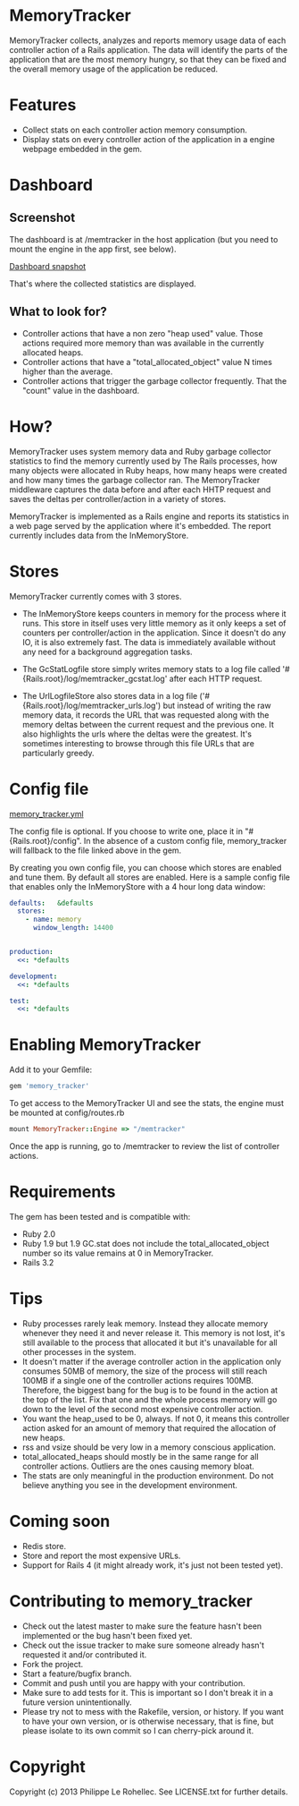 # MemoryTracker

MemoryTracker collects, analyzes and reports memory usage data of each controller action of a Rails application. The data will identify the parts of the application that are the most memory hungry, so that they can be fixed and the overall memory usage of the application be reduced.

# Features
* Collect stats on each controller action memory consumption.
* Display stats on every controller action of the application in a engine webpage embedded in the gem.

# Dashboard
## Screenshot
The dashboard is at /memtracker in the host application (but you need to mount the engine in the app first, see below).

[Dashboard snapshot](https://raw.github.com/plerohellec/memory_tracker/master/docs/memory_tracker_dashboard.png)

That's where the collected statistics are displayed.

## What to look for?
* Controller actions that have a non zero "heap used" value. Those actions required more memory than was available in the currently allocated heaps.
* Controller actions that have a "total_allocated_object" value N times higher than the average.
* Controller actions that trigger the garbage collector frequently. That the "count" value in the dashboard.


# How?
MemoryTracker uses system memory data and Ruby garbage collector statistics to find the memory currently used by The Rails processes, how many objects were allocated in Ruby heaps, how many heaps were created and how many times the garbage collector ran. The MemoryTracker middleware captures the data before and after each HHTP request and saves the deltas per controller/action in a variety of stores.

MemoryTracker is implemented as a Rails engine and reports its statistics in a web page served by the application where it's embedded. The report currently includes data from the InMemoryStore.

# Stores
MemoryTracker currently comes with 3 stores.

* The InMemoryStore keeps counters in memory for the process where it runs. This store in itself uses very little memory as it only keeps a set of counters per controller/action in the application. Since it doesn't do any IO, it is also extremely fast. The data is immediately available without any need for a background aggregation tasks.

* The GcStatLogfile store simply writes memory stats to a log file called '#{Rails.root}/log/memtracker_gcstat.log' after each HTTP request.

* The UrlLogfileStore also stores data in a log file ('#{Rails.root}/log/memtracker_urls.log') but instead of writing the raw memory data, it records the URL that was requested along with the memory deltas between the current request and the previous one. It also highlights the urls where the deltas were the greatest. It's sometimes interesting to browse through this file URLs that are particularly greedy.

# Config file
[memory_tracker.yml](https://github.com/plerohellec/memory_tracker/blob/master/config/memory_tracker.yml)

The config file is optional. If you choose to write one, place it in "#{Rails.root}/config".
In the absence of a custom config file, memory_tracker will fallback to the file linked above in the gem.

By creating you own config file, you can choose which stores are enabled and tune them. By default all stores are enabled. Here is a sample config file that enables only the InMemoryStore with a 4 hour long data window:

```yml
defaults:   &defaults
  stores:
    - name: memory
      window_length: 14400


production:
  <<: *defaults

development:
  <<: *defaults

test:
  <<: *defaults
```

# Enabling MemoryTracker
Add it to your Gemfile:
```ruby
gem 'memory_tracker'
```
To get access to the MemoryTracker UI and see the stats, the engine must be mounted at config/routes.rb
```ruby
mount MemoryTracker::Engine => "/memtracker"
```
Once the app is running, go to /memtracker to review the list of controller actions.

# Requirements
The gem has been tested and is compatible with:
* Ruby 2.0
* Ruby 1.9 but 1.9 GC.stat does not include the total_allocated_object number so its value remains at 0 in MemoryTracker.
* Rails 3.2

# Tips
* Ruby processes rarely leak memory. Instead they allocate memory whenever they need it and never release it. This memory is not lost, it's still available to the process that allocated it but it's unavailable for all other processes in the system.
* It doesn't matter if the average controller action in the application only consumes 50MB of memory, the size of the process will still reach 100MB if a single one of the controller actions requires 100MB. Therefore, the biggest bang for the bug is to be found in the action at the top of the list. Fix that one and the whole process memory will go down to the level of the second most expensive controller action.
* You want the heap_used to be 0, always. If not 0, it means this controller action asked for an amount of memory that required the allocation of new heaps.
* rss and vsize should be very low in a memory conscious application.
* total_allocated_heaps should mostly be in the same range for all controller actions. Outliers are the ones causing memory bloat.
* The stats are only meaningful in the production environment. Do not believe anything you see in the development environment. 

# Coming soon
* Redis store.
* Store and report the most expensive URLs.
* Support for Rails 4 (it might already work, it's just not been tested yet).

# Contributing to memory_tracker
 
* Check out the latest master to make sure the feature hasn't been implemented or the bug hasn't been fixed yet.
* Check out the issue tracker to make sure someone already hasn't requested it and/or contributed it.
* Fork the project.
* Start a feature/bugfix branch.
* Commit and push until you are happy with your contribution.
* Make sure to add tests for it. This is important so I don't break it in a future version unintentionally.
* Please try not to mess with the Rakefile, version, or history. If you want to have your own version, or is otherwise necessary, that is fine, but please isolate to its own commit so I can cherry-pick around it.

# Copyright

Copyright (c) 2013 Philippe Le Rohellec. See LICENSE.txt for
further details.

